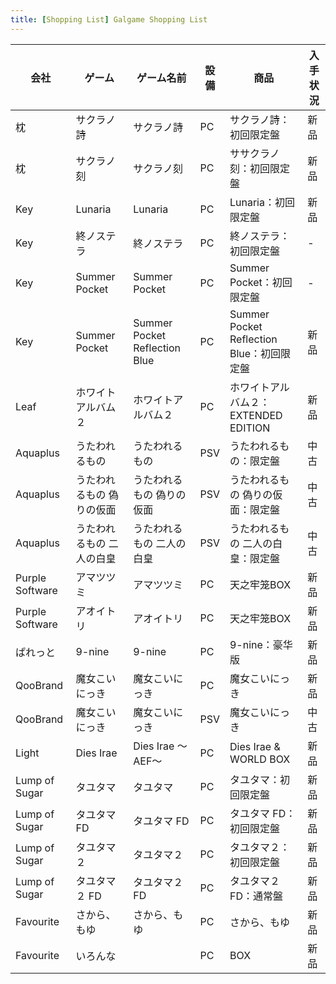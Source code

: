 ```yaml
---
title: [Shopping List] Galgame Shopping List
---
```




| 会社 | ゲーム | ゲーム名前 | 設備 | 商品 | 入手状況 |
| --- | --- | --- | --- | --- | --- |
| 枕 | サクラノ詩 | サクラノ詩 | PC | サクラノ詩：初回限定盤 | 新品 |
| 枕 | サクラノ刻 | サクラノ刻 | PC | ササクラノ刻：初回限定盤 | 新品 |
| Key | Lunaria | Lunaria | PC | Lunaria：初回限定盤 | 新品 |
| Key | 終ノステラ | 終ノステラ | PC | 終ノステラ：初回限定盤 | - |
| Key | Summer Pocket | Summer Pocket | PC | Summer Pocket：初回限定盤 | - |
| Key | Summer Pocket | Summer Pocket Reflection Blue | PC | Summer Pocket Reflection Blue：初回限定盤 | 新品 |
| Leaf | ホワイトアルバム２ | ホワイトアルバム２ | PC | ホワイトアルバム２：EXTENDED EDITION | 新品 |
| Aquaplus | うたわれるもの | うたわれるもの | PSV | うたわれるもの：限定盤 | 中古 |
| Aquaplus | うたわれるもの 偽りの仮面 | うたわれるもの 偽りの仮面 | PSV | うたわれるもの 偽りの仮面：限定盤 | 中古 |
| Aquaplus | うたわれるもの 二人の白皇 | うたわれるもの 二人の白皇 | PSV | うたわれるもの 二人の白皇：限定盤 | 中古 |
| Purple Software | アマツツミ | アマツツミ | PC | 天之牢笼BOX | 新品 |
| Purple Software | アオイトリ | アオイトリ | PC | 天之牢笼BOX | 新品 |
| ぱれっと | 9-nine | 9-nine | PC | 9-nine：豪华版 | 新品 |
| QooBrand | 魔女こいにっき | 魔女こいにっき | PC | 魔女こいにっき | 新品 |
| QooBrand | 魔女こいにっき | 魔女こいにっき | PSV | 魔女こいにっき | 中古 |
| Light | Dies Irae | Dies Irae ～AEF～ | PC | Dies Irae & WORLD BOX | 新品 |
| Lump of Sugar | タユタマ | タユタマ | PC | タユタマ：初回限定盤 | 新品 |
| Lump of Sugar | タユタマ FD | タユタマ FD | PC | タユタマ FD：初回限定盤 | 新品 |
| Lump of Sugar | タユタマ２ | タユタマ２ | PC | タユタマ２：初回限定盤 | 新品 |
| Lump of Sugar | タユタマ２ FD | タユタマ２ FD | PC | タユタマ２ FD：通常盤 | 新品 |
| Favourite | さから、もゆ | さから、もゆ | PC | さから、もゆ | 新品 |
| Favourite | いろんな |  | PC | BOX | 新品 |
